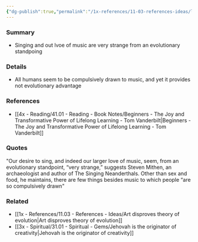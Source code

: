 ```yaml
---
{"dg-publish":true,"permalink":"/1x-references/11-03-references-ideas/love-of-music-does-not-support-theory-of-evolution/","title":"Love of music does not support theory of evolution","dgShowBacklinks":false}
---
```



### Summary
- Singing and out lvoe of music are very strange from an evolutionary standpoing

### Details
- All humans seem to be compulsively drawn to music, and yet it provides not evolutionary advantage

### References
- [[4x - Reading/41.01 - Reading - Book Notes/Beginners - The Joy and Transformative Power of Lifelong Learning - Tom Vanderbilt\|Beginners - The Joy and Transformative Power of Lifelong Learning - Tom Vanderbilt]]

### Quotes
"Our desire to sing, and indeed our larger love of music, seem, from an evolutionary standpoint, “very strange,” suggests Steven Mithen, an archaeologist and author of The Singing Neanderthals. Other than sex and food, he maintains, there are few things besides music to which people “are so compulsively drawn"

### Related
- [[1x - References/11.03 - References - Ideas/Art disproves theory of evolution\|Art disproves theory of evolution]]
- [[3x - Spiritual/31.01 - Spiritual - Gems/Jehovah is the originator of creativity\|Jehovah is the originator of creativity]]